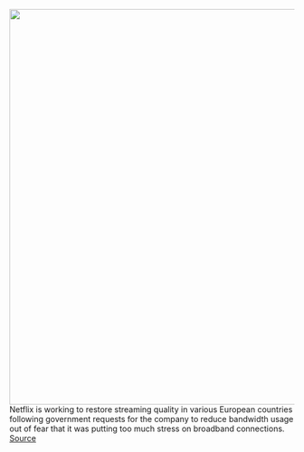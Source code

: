 <img src='https://cdn.vox-cdn.com/thumbor/WmNDvkdKyADO13SkLT0gCVzP554=/0x0:2040x1360/1200x800/filters:focal(857x517:1183x843)/cdn.vox-cdn.com/uploads/chorus_image/image/66802778/acastro_181101_1777_netflix_0002.0.jpg' width='700px' /><br/>
Netflix is working to restore streaming quality in various European countries following government requests for the company to reduce bandwidth usage out of fear that it was putting too much stress on broadband connections.
<a href='https://www.theverge.com/2020/5/15/21259954/netflix-streaming-quality-europe-bitrate-pandemic'> Source <a/>